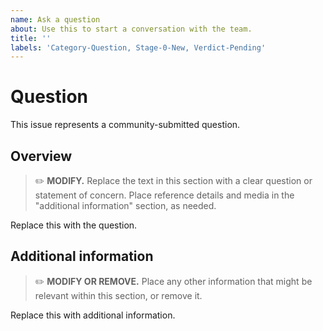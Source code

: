 ```yaml
---
name: Ask a question
about: Use this to start a conversation with the team.
title: ''
labels: 'Category-Question, Stage-0-New, Verdict-Pending'
---
```


# Question

This issue represents a community-submitted question.

## Overview

> :pencil2: **MODIFY.** Replace the text in this section with a clear question or statement of concern. Place reference details and media in the "additional information" section, as needed.

Replace this with the question.

## Additional information

> :pencil2: **MODIFY OR REMOVE.** Place any other information that might be relevant within this section, or remove it.

Replace this with additional information.